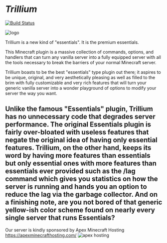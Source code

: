 # *Trillium*

[![Build Status](https://travis-ci.org/TeamTrillium/Trillium.svg)](https://travis-ci.org/TeamTrillium/Trillium)

![logo](http://www.spigotmc.org/attachments/xh5u1rl-png.20491/)

Trillium is a new kind of "essentials". It is the premium essentials.

This Minecraft plugin is a massive collection of commands, options, and handlers that can turn any vanilla server into a fully equipped server with all the tools necessary to break the barriers of your normal Minecraft server.

Trillium boasts to be the best "essentials" type plugin out there; it aspires to be unique, original, and very aesthetically pleasing as well as filled to the brim with fully customizable and very rich features that will turn your generic vanilla server into a wonder playground of options to modify your server the way you want.

Unlike the famous "Essentials" plugin, Trillium has no unnecessary code that degrades server performance. The original Essentials plugin is fairly over-bloated with useless features that negate the original idea of having only essential features. Trillium, on the other hand, keeps its word by having more features than essentials but only essential ones with more features than essentials ever provided such as the /lag command which gives you statistics on how the server is running and hands you an option to reduce the lag via the garbage collector. And on a finishing note, are you not bored of that generic yellow-ish color scheme found on nearly every single server that runs Essentials?
-----------
Our server is kindly sponsored by Apex Minecraft Hosting
https://apexminecrafthosting.com/
![apex hosting](http://i.imgur.com/q2Vv1UA.gif)
